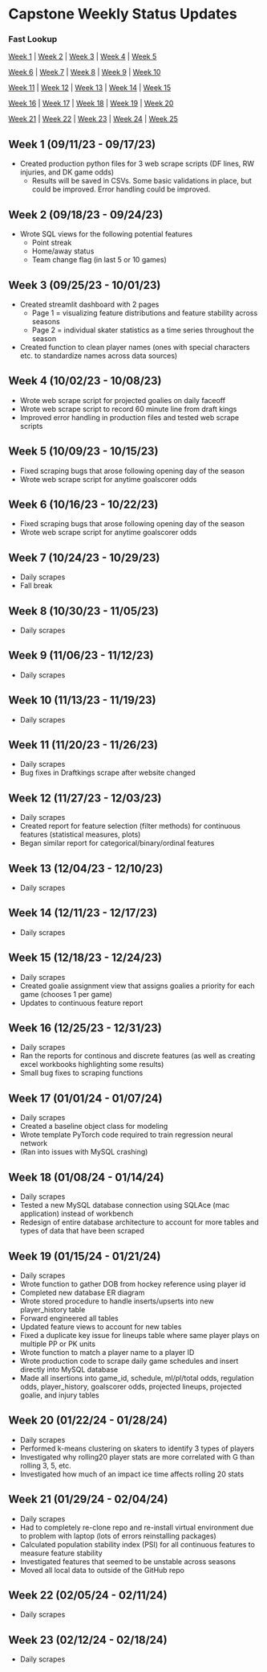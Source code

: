 # Capstone Weekly Status Updates
### Fast Lookup
[Week 1](#week-1) | [Week 2](#week-2) | [Week 3](#week-3) | [Week 4](#week-4) | [Week 5](#week-5)

[Week 6](#week-6) | [Week 7](#week-7) | [Week 8](#week-8) | [Week 9](#week-9) | [Week 10](#week-10) 

[Week 11](#week-11) | [Week 12](#week-12) | [Week 13](#week-13) | [Week 14](#week-14) | [Week 15](#week-15) 

[Week 16](#week-16) | [Week 17](#week-17) | [Week 18](#week-18) | [Week 19](#week-19) | [Week 20](#week-20) 

[Week 21](#week-21) | [Week 22](#week-22) | [Week 23](#week-23) | [Week 24](#week-24) | [Week 25](#week-25) 

## Week 1 (09/11/23 - 09/17/23) <a name="week-1"></a>
* Created production python files for 3 web scrape scripts (DF lines, RW injuries, and DK game odds)
   - Results will be saved in CSVs. Some basic validations in place, but could be improved. Error handling could be improved.

## Week 2 (09/18/23 - 09/24/23) <a name="week-2"></a>
* Wrote SQL views for the following potential features
   - Point streak
   - Home/away status
   - Team change flag (in last 5 or 10 games)
 
## Week 3 (09/25/23 - 10/01/23) <a name="week-3"></a>
* Created streamlit dashboard with 2 pages 
   - Page 1 = visualizing feature distributions and feature stability across seasons
   - Page 2 = individual skater statistics as a time series throughout the season
* Created function to clean player names (ones with special characters etc. to standardize names across data sources)

## Week 4 (10/02/23 - 10/08/23) <a name="week-4"></a>
* Wrote web scrape script for projected goalies on daily faceoff
* Wrote web scrape script to record 60 minute line from draft kings
* Improved error handling in production files and tested web scrape scripts

## Week 5 (10/09/23 - 10/15/23) <a name="week-5"></a>
* Fixed scraping bugs that arose following opening day of the season
* Wrote web scrape script for anytime goalscorer odds

## Week 6 (10/16/23 - 10/22/23) <a name="week-6"></a>
* Fixed scraping bugs that arose following opening day of the season
* Wrote web scrape script for anytime goalscorer odds

## Week 7 (10/24/23 - 10/29/23) <a name="week-7"></a>
* Daily scrapes
* Fall break

## Week 8 (10/30/23 - 11/05/23) <a name="week-8"></a>
* Daily scrapes

## Week 9 (11/06/23 - 11/12/23) <a name="week-9"></a>
* Daily scrapes

## Week 10 (11/13/23 - 11/19/23) <a name="week-10"></a>
* Daily scrapes

## Week 11 (11/20/23 - 11/26/23) <a name="week-11"></a>
* Daily scrapes
* Bug fixes in Draftkings scrape after website changed

## Week 12 (11/27/23 - 12/03/23) <a name="week-12"></a>
* Daily scrapes
* Created report for feature selection (filter methods) for continuous features (statistical measures, plots)
* Began similar report for categorical/binary/ordinal features

## Week 13 (12/04/23 - 12/10/23) <a name="week-13"></a>
* Daily scrapes

## Week 14 (12/11/23 - 12/17/23) <a name="week-14"></a>
* Daily scrapes

## Week 15 (12/18/23 - 12/24/23) <a name="week-15"></a>
* Daily scrapes
* Created goalie assignment view that assigns goalies a priority for each game (chooses 1 per game)
* Updates to continuous feature report

## Week 16 (12/25/23 - 12/31/23) <a name="week-16"></a>
* Daily scrapes
* Ran the reports for continous and discrete features (as well as creating excel workbooks highlighting some results)
* Small bug fixes to scraping functions

## Week 17 (01/01/24 - 01/07/24) <a name="week-17"></a>
* Daily scrapes
* Created a baseline object class for modeling
* Wrote template PyTorch code required to train regression neural network
* (Ran into issues with MySQL crashing)

## Week 18 (01/08/24 - 01/14/24) <a name="week-18"></a>
* Daily scrapes
* Tested a new MySQL database connection using SQLAce (mac application) instead of workbench
* Redesign of entire database architecture to account for more tables and types of data that have been scraped

## Week 19 (01/15/24 - 01/21/24) <a name="week-19"></a>
* Daily scrapes
* Wrote function to gather DOB from hockey reference using player id
* Completed new database ER diagram
* Wrote stored procedure to handle inserts/upserts into new player_history table
* Forward engineered all tables
* Updated feature views to account for new tables
* Fixed a duplicate key issue for lineups table where same player plays on multiple PP or PK units
* Wrote function to match a player name to a player ID
* Wrote production code to scrape daily game schedules and insert directly into MySQL database
* Made all insertions into game_id, schedule, ml/pl/total odds, regulation odds, player_history, goalscorer odds, projected lineups, projected goalie, and injury tables

## Week 20 (01/22/24 - 01/28/24) <a name="week-20"></a>
* Daily scrapes
* Performed k-means clustering on skaters to identify 3 types of players
* Investigated why rolling20 player stats are more correlated with G than rolling 3, 5, etc.
* Investigated how much of an impact ice time affects rolling 20 stats

## Week 21 (01/29/24 - 02/04/24) <a name="week-21"></a>
* Daily scrapes
* Had to completely re-clone repo and re-install virtual environment due to problem with laptop (lots of errors reinstalling packages)
* Calculated population stability index (PSI) for all continuous features to measure feature stability
* Investigated features that seemed to be unstable across seasons
* Moved all local data to outside of the GitHub repo

## Week 22 (02/05/24 - 02/11/24) <a name="week-22"></a>
* Daily scrapes

## Week 23 (02/12/24 - 02/18/24) <a name="week-23"></a>
* Daily scrapes


